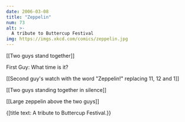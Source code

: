 ```yaml
---
date: 2006-03-08
title: "Zeppelin"
num: 73
alt: >-
  A tribute to Buttercup Festival
img: https://imgs.xkcd.com/comics/zeppelin.jpg
---
```

[[Two guys stand together]]

First Guy: What time is it?

[[Second guy's watch with the word "Zeppelin!" replacing 11, 12 and 1]]

[[Two guys standing together in silence]]

[[Large zeppelin above the two guys]]

{[title text: A tribute to Buttercup Festival.}}